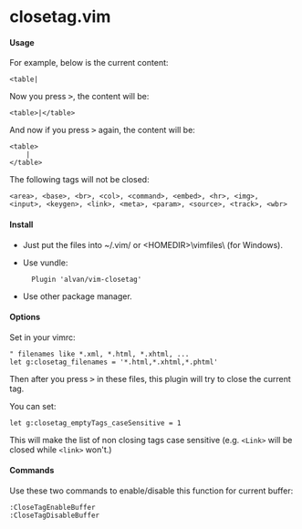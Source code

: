 closetag.vim
============

#### Usage

For example, below is the current content:

    <table|

Now you press <kbd>&gt;</kbd>, the content will be:

    <table>|</table>

And now if you press <kbd>&gt;</kbd> again, the content will be:

    <table>
        |
    </table>

The following tags will not be closed:

    <area>, <base>, <br>, <col>, <command>, <embed>, <hr>, <img>, 
    <input>, <keygen>, <link>, <meta>, <param>, <source>, <track>, <wbr>

#### Install

* Just put the files into ~/.vim/ or &lt;HOMEDIR&gt;\vimfiles\ (for Windows).

* Use vundle:

        Plugin 'alvan/vim-closetag'

* Use other package manager.

#### Options

Set in your vimrc:

    " filenames like *.xml, *.html, *.xhtml, ...
    let g:closetag_filenames = '*.html,*.xhtml,*.phtml'

Then after you press <kbd>&gt;</kbd> in these files, this plugin will try to close the current tag.

You can set:

    let g:closetag_emptyTags_caseSensitive = 1

This will make the list of non closing tags case sensitive (e.g. `<Link>` will be closed while `<link>` won't.)

#### Commands

Use these two commands to enable/disable this function for current buffer:

    :CloseTagEnableBuffer
    :CloseTagDisableBuffer


